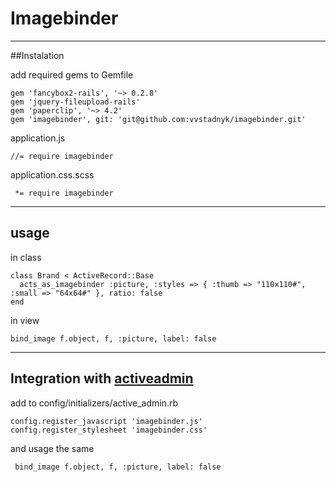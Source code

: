 # Imagebinder

----
##Instalation

add required gems to Gemfile

    gem 'fancybox2-rails', '~> 0.2.8'
    gem 'jquery-fileupload-rails'
    gem 'paperclip', '~> 4.2'
    gem 'imagebinder', git: 'git@github.com:vvstadnyk/imagebinder.git'

application.js

    //= require imagebinder

application.css.scss

     *= require imagebinder
     
----     
## usage

in class

    class Brand < ActiveRecord::Base
      acts_as_imagebinder :picture, :styles => { :thumb => "110x110#", :small => "64x64#" }, ratio: false
    end

in view
    
    bind_image f.object, f, :picture, label: false


----
## Integration with [activeadmin](http://activeadmin.info/docs/0-installation.html)

add to config/initializers/active_admin.rb

    config.register_javascript 'imagebinder.js'
    config.register_stylesheet 'imagebinder.css'

and usage the same 

     bind_image f.object, f, :picture, label: false